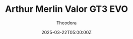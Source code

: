 ---
title: "Arthur Merlin Valor GT3 EVO"
meta_title: ""
description: "Aston Marin Vantage GT3 EVO by URD"
date: 2025-03-22T05:00:00Z
image: "images/arthur-merlin-valor-gt3-evo.jpg"
categories: ["Car"]
author: "Theodora"
tags: ["URD", "Aston Martin", "GT3", "2024", "Sports Car", "England"]
draft: false
link: https://modsfire.com/9h7Vod82w600HM3
manu: Aston-Martin
country: England
year: 2024
class: GT3
drivetrain: RWD
engine: 4.0L V8 turbo
power: 534 hp
torque: 637
speed: 270+
gb: 6-Speed
mass: 1345
accel: 3.1 seconds
creator: URD
creatorfull: United Racing Design
creatorlink: https://www.unitedracingdesign.com/
version: "1.0.1"
csp: "0.26"
carname: "Aston Martin Vantange GT3 EVO"
folder: "urd_amr_gt3_evo"
zipsize: "239 MB"
livery: "No"
r2r: 0
host: ModsFire
# cargallery: ["fvXEhF5"]
---